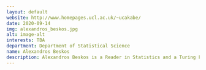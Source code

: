 ```yaml
---
layout: default
website: http://www.homepages.ucl.ac.uk/~ucakabe/
date: 2020-09-14
img: alexandros_beskos.jpg
alt: image-alt
interests: TBA
department: Department of Statistical Science
name: Alexandros Beskos
description: Alexandros Beskos is a Reader in Statistics and a Turing Fellow, H-Index 20. He is a the Leader of the “Stochastic Modelling of Complex Systems” Group. His research includes Methodology & Applications for Monte-Carlo & Optimisation (MCMC, Sequential Monte-Carlo, Hamiltonian Monte-Carlo, Data Assimilation, Inverse Problems, 3D-VAR), Statistical Modelling & Applications in Finance, Epigenetics, Biostatistics, Graphical Models, Atmospheric Sciences, and Econometrics, Copulas. He is Associate Editor of Journal of Statistics & Computing, PI at an EPSRC First Grant (2011-12, £99K), a co-I at a Standard EPSRC Grant (2013-18, £408K) and an ATI Grant (2019-20, £225K). He has been awarded the Leverhulme Trust Prize (2015-20, £100K), 1 of 5 awarded in 2014 in the UK in Mathematics & Statistics. He sas supervised 6 Post-Doctoral Researchers (1 current) and 6 PhD students (3 current). He has collaborations in the USA (Caltech, Harvard), Singapore (NUS), Japan (Osaka University), Spain (Pompeu Fabra); and various UK. He is a visiting Associate Professor at Yale-NUS, Singapore (2020) and was a visitor at the Signal Processing Group, Cambridge (2014-15).
---
```

